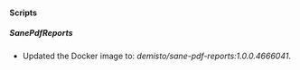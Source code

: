 
#### Scripts

##### SanePdfReports

- Updated the Docker image to: *demisto/sane-pdf-reports:1.0.0.4666041*.

